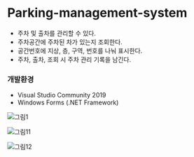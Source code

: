 # Parking-management-system
   
* 주차 및 출차를 관리할 수 있다.
* 주차공간에 주차된 차가 있는지 조회한다.
* 공간번호에 지상, 층, 구역, 번호를 나눠 표시한다. 
* 주차, 출차, 조회 시 주차 관리 기록을 남긴다.

### 개발환경

* Visual Studio Community 2019
* Windows Forms (.NET Framework)
   
![그림1](https://user-images.githubusercontent.com/61627637/85244834-c7da2f80-b480-11ea-9ee1-c8d4725bd701.png)
   
![그림11](https://user-images.githubusercontent.com/61627637/85245508-beea5d80-b482-11ea-936b-42116e0dee5f.png)
   
![그림12](https://user-images.githubusercontent.com/61627637/85245510-c01b8a80-b482-11ea-97a7-42eab07017b5.png)
